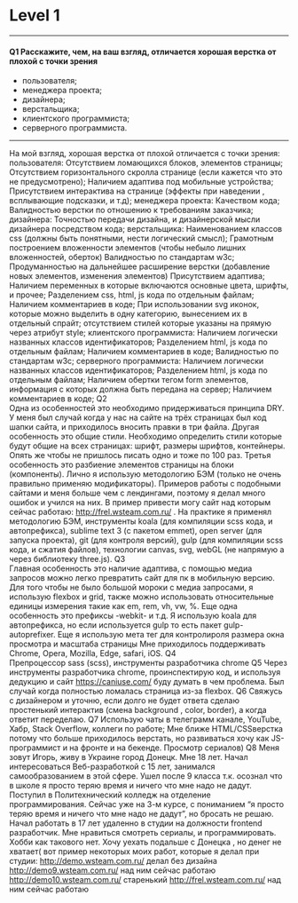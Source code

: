 #  Level 1
***
#### Q1 Расскажите, чем, на ваш взгляд, отличается хорошая верстка от плохой с точки зрения 
* пользователя; 
* менеджера проекта; 
* дизайнера; 
* верстальщика; 
* клиентского программиста; 
* серверного программиста. 
***
На мой взгляд, хорошая верстка от плохой отличается с точки зрения:
пользователя:
Отсутствием ломающихся блоков, элементов страницы;
Отсутствием горизонтального скролла странице (если кажется что это не предусмотрено);
Наличием адаптива под мобильные устройства;
Присутствием интерактива на странице (эффекты при наведении , всплывающие подсказки, и т.д);
менеджера проекта:
Качеством кода;
Валидностью верстки по отношению к требованиям заказчика;
дизайнера:
Точностью передачи дизайна, и дизайнерской мысли дизайнера посредством кода;
верстальщика:
Наименованием классов css (должны быть понятными, нести логический смысл);
Грамотным построением вложенности элементов (чтобы небыло лишних вложенностей, оберток)
Валидностью по стандартам w3c;
Продуманностью на дальнейшее расширение верстки (добавление новых элементов, изменения элементов)
Присутствием адаптива;
Наличием переменных в которые включаются основные цвета, шрифты, и прочее;
Разделением css, html, js кода по отдельным файлам;
Наличием комментариев в коде;
При использовании svg иконок, которые можно выделить в одну категорию, вынесением их в отдельный спрайт;
отсутствием стилей которые указаны на прямую через атрибут style;
клиентского программиста:
Наличием логически названных классов идентификаторов;
Разделением html, js кода по отдельным файлам;
Наличием комментариев в коде;
Валидностью по стандартам w3c;
серверного программиста:
Наличием логически названных классов идентификаторов;
Разделением html, js кода по отдельным файлам;
Наличием обертки тегом form элементов, информация с  которых должна быть передана на сервер;
Наличием комментариев в коде;
Q2	
	Одна из особенностей это необходимо придерживаться принципа DRY. У меня был случай когда у нас на сайте на трёх страницах был код шапки сайта, и приходилось вносить правки в три файла.
Другая особенность это общие стили. Необходимо определить стили которые будут общие на всех страницах: шрифт, размеры шрифтов, контейнеры. Опять же чтобы не пришлось писать одно и тоже по 100 раз.
Третья особенность это разбиение элементов страницы на блоки (компоненты). Лично я использую методологию БЭМ (только не очень правильно применяю модификаторы).
Примеров работы с подобными сайтами и меня больше чем с лендингами, поэтому я делал много ошибок и учился на них. В пример привести могу сайт над которым сейчас работаю: http://frel.wsteam.com.ru/ . 
На практике я применял методологию БЭМ, инструменты koala (для компиляции scss кода, и автопрефикса), sublime text 3 (с пакетом emmet), open server (для запуска проекта), git (для контроля версий), gulp (для компиляции scss кода, и сжатия файлов), технологии canvas, svg, webGL (не напрямую а через библиотеку three.js).
Q3	
	Главная особенность это наличие адаптива, с помощью медиа запросов можно легко превратить сайт для пк в мобильную версию. Для того чтобы не было большой мороки с медиа запросами, я использую flexbox и grid, также можно использовать относительные единицы измерения такие как em, rem, vh, vw, %.
	Еще одна особенность это префиксы -webkit- и т.д. Я использую koala для автопрефикса, но если используется gulp то есть пакет gulp-autoprefixer.
	Еще я использую мета тег для контролироля размера окна просмотра и масштаба страницы
<meta name="viewport" content="width=device-width, initial-scale=1">
	Мне приходилось поддерживать Chrome, Opera, Mozilla, Edge, safari, iOS.
Q4	
	Препроцессор sass (scss), инструменты разработчика chrome
Q5
Через инструменты разработчика chrome, проинспектирую код, и используя дедукцию и сайт https://caniuse.com/ буду думать в чем проблема.
Был случай когда полностью ломалась страница из-за flexbox.
Q6
	Свяжусь с дизайнером и уточню, если долго не будет ответа сделаю простенький интерактив (смена background , color, border), а когда ответит переделаю. 
Q7
Использую чаты в телеграмм канале, YouTube, Хабр, Stack Overflow, коллеги по работе; 
Мне ближе HTML/CSSверстка потому что больше приходилось верстать, но развиваться хочу как JS-программист и на фронте и на бекенде.
Просмотр сериалов)
Q8
Меня зовут Игорь, живу в Украине город Донецк. Мне 18 лет. Начал интересоваться Веб-разработкой с 15 лет, занимался самообразованием в этой сфере. Ушел после 9 класса т.к. осознал что в школе я просто теряю время и ничего что мне надо не дадут. Поступил в Политехнический колледж на отделение программирования. Сейчас уже на 3-м курсе, с пониманием “я просто теряю время и ничего что мне надо не дадут”, но бросать не решаю. Начал работать в 17 лет удаленно в студии на должности frontend разработчик. Мне нравиться смотреть сериалы, и программировать. Хобби как такового нет. Хочу уехать подальше с Донецка , но денег не хватает(
вот пример некоторых моих работ, которые я делал при студии:
http://demo.wsteam.com.ru/ делал без дизайна
http://demo9.wsteam.com.ru/ над ним сейчас работаю
http://demo10.wsteam.com.ru/ старенький 
http://frel.wsteam.com.ru/ над ним сейчас работаю 



